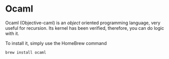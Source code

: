 # Ocaml

Ocaml (Objective-caml) is an *object* oriented programming language, very useful for recursion. Its kernel has been verified, therefore, you can do logic with it.

To install it, simply use the HomeBrew command
```bash
brew install ocaml
```